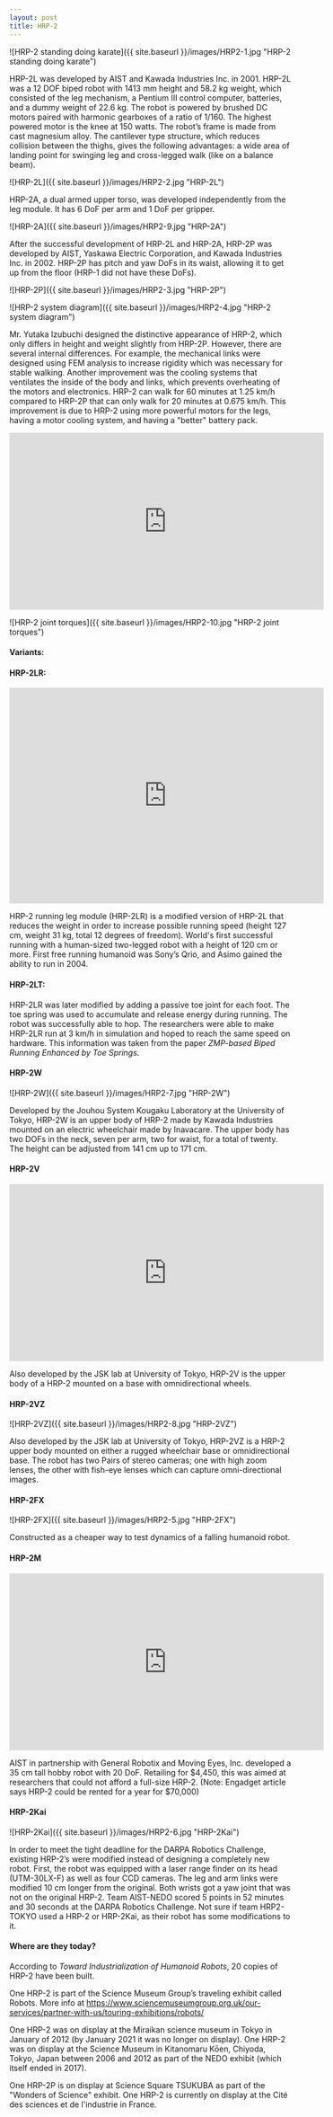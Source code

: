 ```yaml
---
layout: post
title: HRP-2
---
```


![HRP-2 standing doing karate]({{ site.baseurl }}/images/HRP2-1.jpg "HRP-2 standing doing karate")


HRP-2L was developed by AIST and Kawada Industries Inc. in 2001. HRP-2L was a 12 DOF biped robot with 1413 mm height and 58.2 kg weight, which consisted of the leg mechanism, a  Pentium III control computer, batteries, and a dummy weight of 22.6 kg. The robot is powered by brushed DC motors paired with harmonic gearboxes of a ratio of 1/160. The highest powered motor is the knee at 150 watts. The robot’s frame is made from cast magnesium alloy. The cantilever type structure, which reduces collision between the thighs, gives the following advantages: a wide area of landing point for swinging leg and cross-legged walk (like on a balance beam).

![HRP-2L]({{ site.baseurl }}/images/HRP2-2.jpg "HRP-2L")

HRP-2A, a dual armed upper torso, was developed independently from the leg module. It has 6 DoF per arm and 1 DoF per gripper. 

![HRP-2A]({{ site.baseurl }}/images/HRP2-9.jpg "HRP-2A")

After the successful development of HRP-2L and HRP-2A, HRP-2P was developed by AIST, Yaskawa Electric Corporation, and Kawada Industries Inc. in 2002.  HRP-2P has pitch and yaw DoFs in its waist, allowing it to get up from the floor (HRP-1 did not have these DoFs).

![HRP-2P]({{ site.baseurl }}/images/HRP2-3.jpg "HRP-2P")


![HRP-2 system diagram]({{ site.baseurl }}/images/HRP2-4.jpg "HRP-2 system diagram")

Mr. Yutaka Izubuchi designed the distinctive appearance of HRP-2, which only differs in height and weight slightly from HRP-2P. However, there are several internal differences. For example, the mechanical links were designed using FEM analysis to increase rigidity which was necessary for stable walking. Another improvement was the cooling systems that ventilates the inside of the body and links, which prevents overheating of the motors and electronics. HRP-2 can walk for 60 minutes at 1.25 km/h compared to HRP-2P that can only walk for 20 minutes at 0.675 km/h. This improvement is due to HRP-2 using more powerful motors for the legs, having a motor cooling system, and having a "better" battery pack.

<iframe width="560" height="315" src="https://www.youtube.com/embed/8ckSC0WuqX0" title="YouTube video player" frameborder="0" allow="accelerometer; autoplay; clipboard-write; encrypted-media; gyroscope; picture-in-picture" allowfullscreen></iframe>

![HRP-2 joint torques]({{ site.baseurl }}/images/HRP2-10.jpg "HRP-2 joint torques")


#### Variants:

#### HRP-2LR:

<iframe src="https://archive.org/embed/20040415-2" width="560" height="384" frameborder="0" webkitallowfullscreen="true" mozallowfullscreen="true" allowfullscreen></iframe>

HRP-2 running leg module (HRP-2LR) is a modified version of HRP-2L that reduces the weight in order to increase possible running speed (height 127 cm, weight 31 kg, total 12 degrees of freedom). World's first successful running with a human-sized two-legged robot with a height of 120 cm or more. First free running humanoid was Sony’s Qrio, and Asimo gained the ability to run in 2004. 

#### HRP-2LT:

HRP-2LR was later modified by adding a passive toe joint for each foot. The toe spring was used to accumulate and release energy during running. The robot was successfully able to hop. The researchers were able to make HRP-2LR run at 3 km/h in simulation and hoped to reach the same speed on hardware. This information was taken from the paper _ZMP-based Biped Running Enhanced by Toe Springs_.

#### HRP-2W

![HRP-2W]({{ site.baseurl }}/images/HRP2-7.jpg "HRP-2W")

Developed by the Jouhou System Kougaku Laboratory at the University of Tokyo, HRP-2W is an upper body of HRP-2 made by Kawada Industries mounted on an electric wheelchair made by Inavacare. The upper body has two DOFs in the neck, seven per arm, two for waist, for a total of twenty. The height can be adjusted from 141 cm up to 171 cm.


#### HRP-2V

<iframe width="560" height="315" src="https://www.youtube.com/embed/0gH-Po6agKw?start=36" title="YouTube video player" frameborder="0" allow="accelerometer; autoplay; clipboard write; encrypted-media; gyroscope; picture-in-picture" allowfullscreen></iframe>

Also developed by the JSK lab at University of Tokyo, HRP-2V is the upper body of a HRP-2 mounted on a base with omnidirectional wheels.

#### HRP-2VZ

![HRP-2VZ]({{ site.baseurl }}/images/HRP2-8.jpg "HRP-2VZ")

Also developed by the JSK lab at University of Tokyo, HRP-2VZ is a HRP-2 upper body mounted on either a rugged wheelchair base or omnidirectional base. The robot has two
Pairs of stereo cameras; one with high zoom lenses, the other with fish-eye lenses which can capture omni-directional images.


#### HRP-2FX 

![HRP-2FX]({{ site.baseurl }}/images/HRP2-5.jpg "HRP-2FX")

Constructed as a cheaper way to test dynamics of a falling humanoid robot.

#### HRP-2M

<iframe width="560" height="315" src="https://www.youtube.com/embed/W-p9oLHlo_s" title="YouTube video player" frameborder="0" allow="accelerometer; autoplay; clipboard-write; encrypted-media; gyroscope; picture-in-picture" allowfullscreen></iframe>

AIST in partnership with General Robotix and Moving Eyes, Inc. developed a 35 cm tall hobby robot with 20 DoF. Retailing for $4,450, this was aimed at researchers that could not afford a full-size HRP-2. (Note: Engadget article says HRP-2 could be rented for a year for $70,000)

#### HRP-2Kai

![HRP-2Kai]({{ site.baseurl }}/images/HRP2-6.jpg "HRP-2Kai")

In order to meet the tight deadline for the DARPA Robotics Challenge, existing HRP-2’s were modified instead of designing a completely new robot. First, the robot was equipped with a laser range finder on its head (UTM-30LX-F) as well as four CCD cameras. The leg and arm links were modified 10 cm longer from the original. Both wrists got a yaw joint that was not on the original HRP-2. Team AIST-NEDO scored 5 points in 52 minutes and 30 seconds at the DARPA Robotics Challenge. Not sure if team HRP2-TOKYO used a HRP-2 or HRP-2Kai, as their robot has some modifications to it.


#### Where are they today?
According to _Toward Industrialization of Humanoid Robots_, 20 copies of HRP-2 have been built.

One HRP-2 is part of the Science Museum Group’s traveling exhibit called Robots. More info at https://www.sciencemuseumgroup.org.uk/our-services/partner-with-us/touring-exhibitions/robots/

One HRP-2 was on display at the Miraikan science museum in Tokyo in January of 2012 (by January 2021 it was no longer on display). One HRP-2 was on display at the Science Museum in Kitanomaru Kōen, Chiyoda, Tokyo, Japan between 2006 and 2012 as part of the NEDO exhibit (which itself ended in 2017).

One HRP-2P is on display at Science Square TSUKUBA as part of the "Wonders of Science" exhibit. One HRP-2 is currently on display at the Cité des sciences et de l'industrie in France.
